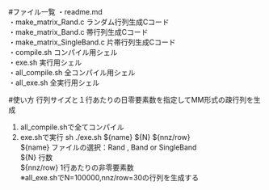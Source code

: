 #ファイル一覧
・readme.md  
・make_matrix_Rand.c   ランダム行列生成Cコード  
・make_matrix_Band.c   帯行列生成Cコード  
・make_matrix_SingleBand.c   片帯行列生成Cコード  
・compile.sh  コンパイル用シェル  
・exe.sh   実行用シェル  
・all_compile.sh 全コンパイル用シェル  
・all_exe.sh  全実行用シェル  

#使い方
行列サイズと１行あたりの日零要素数を指定してMM形式の疎行列を生成  

1. all_compile.shで全てコンパイル
2. exe.shで実行
sh ./exe.sh ${name} ${N} ${nnz/row}  
${name}  ファイルの選択：Rand , Band or SingleBand  
${N}  行数  
${nnz/row}  1行あたりの非零要素数  
※all_exe.shでN=100000,nnz/row=30の行列を生成する  

